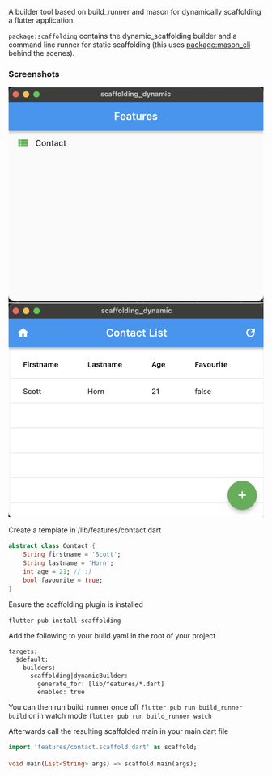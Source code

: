 A builder tool based on build_runner and mason for dynamically scaffolding a flutter application.

`package:scaffolding` contains the dynamic_scaffolding builder and a command line runner for static scaffolding (this uses [package:mason_cli](https://pub.dev/packages/mason_cli) behind the scenes).

### Screenshots

![home screenshot](home.png)
![read screenshot](read.png)


Create a template in /lib/features/contact.dart
```dart
abstract class Contact {
    String firstname = 'Scott';
    String lastname = 'Horn';
    int age = 21; // :)
    bool favourite = true;
}
```

Ensure the scaffolding plugin is installed

```flutter pub install scaffolding```

Add the following to your build.yaml in the root of your project

```
targets:
  $default:
    builders:
      scaffolding|dynamicBuilder:
        generate_for: [lib/features/*.dart]
        enabled: true
```

You can then run build_runner once off `flutter pub run build_runner build` or in watch mode `flutter pub run build_runner watch`

Afterwards call the resulting scaffolded main in your main.dart file

```dart
import 'features/contact.scaffold.dart' as scaffold;

void main(List<String> args) => scaffold.main(args);


```